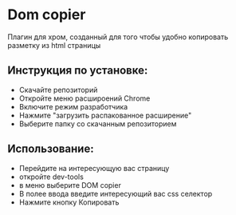 # Dom copier

Плагин для хром, созданный для того чтобы удобно копировать разметку из html страницы


## Инструкция по установке:

- Скачайте репозиторий
- Откройте меню расшироений Chrome
- Включите режим разработчика
- Нажмите "загрузить распакованное расширение"
- Выберите папку со скачанным репозиторием

## Использование:

- Перейдите на интересующую вас страницу
- откройте dev-tools
- в меню выберите DOM copier
- В полее ввода введите интересующий вас css селектор
- Нажмите кнопку Копировать